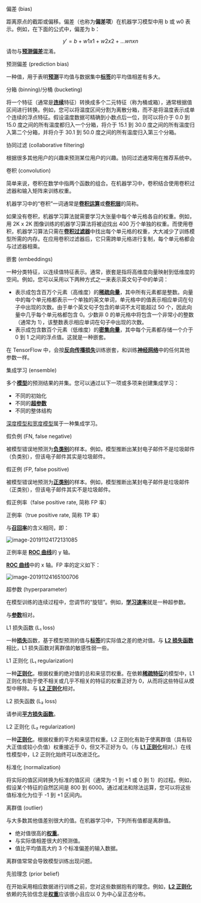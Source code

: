 偏差 (bias)



距离原点的截距或偏移。偏差（也称为**偏差项**）在机器学习模型中用 b 或 w0 表示。例如，在下面的公式中，偏差为 b：


$$
y′=b+w1x1+w2x2+…wnxn
$$
请勿与[**预测偏差**](https://developers.google.com/machine-learning/glossary#prediction_bias)混淆。

预测偏差 (prediction bias)



一种值，用于表明[**预测**](https://developers.google.com/machine-learning/glossary#prediction)平均值与数据集中[**标签**](https://developers.google.com/machine-learning/glossary#label)的平均值相差有多大。





分箱 (binning)/分桶 (bucketing)



将一个特征（通常是[**连续**](https://developers.google.com/machine-learning/glossary#continuous_feature)特征）转换成多个二元特征（称为桶或箱），通常根据值区间进行转换。例如，您可以将温度区间分割为离散分箱，而不是将温度表示成单个连续的浮点特征。假设温度数据可精确到小数点后一位，则可以将介于 0.0 到 15.0 度之间的所有温度都归入一个分箱，将介于 15.1 到 30.0 度之间的所有温度归入第二个分箱，并将介于 30.1 到 50.0 度之间的所有温度归入第三个分箱。





协同过滤 (collaborative filtering)



根据很多其他用户的兴趣来预测某位用户的兴趣。协同过滤通常用在推荐系统中。



卷积 (convolution)



简单来说，卷积在数学中指两个函数的组合。在机器学习中，卷积结合使用卷积过滤器和输入矩阵来训练权重。

机器学习中的“卷积”一词通常是[**卷积运算**](https://developers.google.com/machine-learning/glossary#convolutional_operation)或[**卷积层**](https://developers.google.com/machine-learning/glossary#convolutional_layer)的简称。

如果没有卷积，机器学习算法就需要学习大张量中每个单元格各自的权重。例如，用 2K x 2K 图像训练的机器学习算法将被迫找出 400 万个单独的权重。而使用卷积，机器学习算法只需在[**卷积过滤器**](https://developers.google.com/machine-learning/glossary#convolutional_filter)中找出每个单元格的权重，大大减少了训练模型所需的内存。在应用卷积过滤器后，它只需跨单元格进行复制，每个单元格都会与过滤器相乘。



嵌套 (embeddings)



一种分类特征，以连续值特征表示。通常，嵌套是指将高维度向量映射到低维度的空间。例如，您可以采用以下两种方式之一来表示英文句子中的单词：

- 表示成包含百万个元素（高维度）的[**稀疏向量**](https://developers.google.com/machine-learning/glossary#sparse_features)，其中所有元素都是整数。向量中的每个单元格都表示一个单独的英文单词，单元格中的值表示相应单词在句子中出现的次数。由于单个英文句子包含的单词不太可能超过 50 个，因此向量中几乎每个单元格都包含 0。少数非 0 的单元格中将包含一个非常小的整数（通常为 1），该整数表示相应单词在句子中出现的次数。
- 表示成包含数百个元素（低维度）的[**密集向量**](https://developers.google.com/machine-learning/glossary#dense_feature)，其中每个元素都存储一个介于 0 到 1 之间的浮点值。这就是一种嵌套。

在 TensorFlow 中，会按[**反向传播**](https://developers.google.com/machine-learning/glossary#backpropagation)[**损失**](https://developers.google.com/machine-learning/glossary#loss)训练嵌套，和训练[**神经网络**](https://developers.google.com/machine-learning/glossary#neural_network)中的任何其他参数一样。





集成学习 (ensemble)



多个[**模型**](https://developers.google.com/machine-learning/glossary#model)的预测结果的并集。您可以通过以下一项或多项来创建集成学习：

- 不同的初始化
- 不同的[**超参数**](https://developers.google.com/machine-learning/glossary#hyperparameter)
- 不同的整体结构

[深度模型和宽度模型](https://www.tensorflow.org/tutorials/wide_and_deep)属于一种集成学习。



假负例 (FN, false negative)



被模型错误地预测为[**负类别**](https://developers.google.com/machine-learning/glossary#negative_class)的样本。例如，模型推断出某封电子邮件不是垃圾邮件（负类别），但该电子邮件其实是垃圾邮件。



假正例 (FP, false positive)



被模型错误地预测为[**正类别**](https://developers.google.com/machine-learning/glossary#positive_class)的样本。例如，模型推断出某封电子邮件是垃圾邮件（正类别），但该电子邮件其实不是垃圾邮件。



假正例率（false positive rate, 简称 FP 率）



正例率（true positive rate, 简称 TP 率）



与[**召回率**](https://developers.google.com/machine-learning/glossary#recall)的含义相同，即：



![image-20191124172131085](C:\Users\hasee\AppData\Roaming\Typora\typora-user-images\image-20191124172131085.png)

正例率是 [**ROC 曲线**](https://developers.google.com/machine-learning/glossary#ROC)的 y 轴。



[**ROC 曲线**](https://developers.google.com/machine-learning/glossary#ROC)中的 x 轴。FP 率的定义如下：



![image-20191124165100706](C:\Users\hasee\AppData\Roaming\Typora\typora-user-images\image-20191124165100706.png)

超参数 (hyperparameter)



在模型训练的连续过程中，您调节的“旋钮”。例如，[**学习速率**](https://developers.google.com/machine-learning/glossary#learning_rate)就是一种超参数。

与[**参数**](https://developers.google.com/machine-learning/glossary#parameter)相对。



L1 损失函数 (L₁ loss)



一种[**损失**](https://developers.google.com/machine-learning/glossary#loss)函数，基于模型预测的值与[**标签**](https://developers.google.com/machine-learning/glossary#label)的实际值之差的绝对值。与 [**L2 损失函数**](https://developers.google.com/machine-learning/glossary#squared_loss)相比，L1 损失函数对离群值的敏感性弱一些。



L1 正则化 (L₁ regularization)



一种[**正则化**](https://developers.google.com/machine-learning/glossary#regularization)，根据权重的绝对值的总和来惩罚权重。在依赖[**稀疏特征**](https://developers.google.com/machine-learning/glossary#sparse_features)的模型中，L1 正则化有助于使不相关或几乎不相关的特征的权重正好为 0，从而将这些特征从模型中移除。与 [**L2 正则化**](https://developers.google.com/machine-learning/glossary#L2_regularization)相对。



L2 损失函数 (L₂ loss)



请参阅[**平方损失函数**](https://developers.google.com/machine-learning/glossary#squared_loss)。



L2 正则化 (L₂ regularization)



一种[**正则化**](https://developers.google.com/machine-learning/glossary#regularization)，根据权重的平方和来惩罚权重。L2 正则化有助于使离群值（具有较大正值或较小负值）权重接近于 0，但又不正好为 0。（与 [**L1 正则化**](https://developers.google.com/machine-learning/glossary#L1_regularization)相对。）在线性模型中，L2 正则化始终可以改进泛化。



标准化 (normalization)



将实际的值区间转换为标准的值区间（通常为 -1 到 +1 或 0 到 1）的过程。例如，假设某个特征的自然区间是 800 到 6000。通过减法和除法运算，您可以将这些值标准化为位于 -1 到 +1 区间内。



离群值 (outlier)



与大多数其他值差别很大的值。在机器学习中，下列所有值都是离群值。

- 绝对值很高的[**权重**](https://developers.google.com/machine-learning/glossary#weight)。
- 与实际值相差很大的预测值。
- 值比平均值高大约 3 个标准偏差的输入数据。

离群值常常会导致模型训练出现问题。



先验理念 (prior belief)



在开始采用相应数据进行训练之前，您对这些数据抱有的理念。例如，[**L2 正则化**](https://developers.google.com/machine-learning/glossary#L2_regularization)依赖的先验信念是[**权重**](https://developers.google.com/machine-learning/glossary#weight)应该很小且应以 0 为中心呈正态分布。

